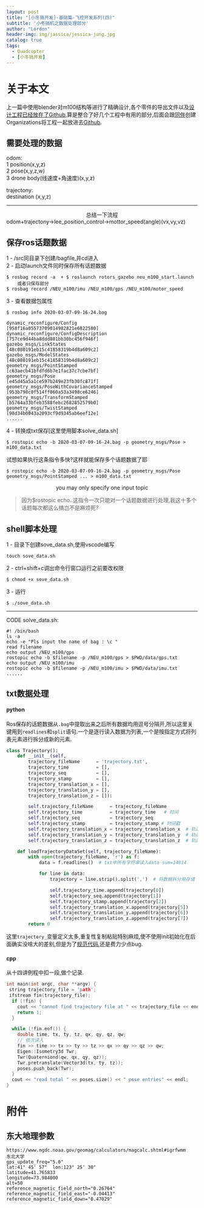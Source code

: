 ```yaml
---
layout: post
title: "[小冬搞开发]-基础篇-飞控开发系列(四)"
subtitle: '小冬搞机之数据处理部分'
author: "Lordon"
header-img: img/jassica/jessica-jung.jpg
catalog: true
tags:
  - Quadcopter
  - [小冬搞开发]
---
```

# 关于本文
上一篇中使用blender对m100结构等进行了精确设计,各个零件的导出文件以及[设计工程已经放在了Github](https://github.com/Tcloser/NEU_M100_description),算是整合了好几个工程中有用的部分,后面会跟[同伴](https://github.com/orgs/NEU-ROS-packages-for-DJI-M100-drone/people/fei0511)创建Organizations将工程一起放进去[Github](https://github.com/NEU-ROS-packages-for-DJI-M100-drone?type=source).

## 需要处理的数据
odom:<br>
1 position(x,y,z)<br>
2 pose(x,y,z,w)<br>
3 drone body(线速度+角速度)(x,y,z)<br>

trajectony:<br>
destination (x,y,z)<br>

----
<center>总结一下流程</center>
odom+trajectony->lee_position_control->mottor_speed(angle)(vx,vy,vz)

## 保存ros话题数据

1 - /src同目录下创建/bagfile,并cd进入<br>
2 - 启动launch文件同时保存所有话题数据<br>

```
$ rosbag record -a  + $ roslaunch rotors_gazebo neu_m100_start.launch
	或者只保存部分
$ rosbag record /NEU_m100/imu /NEU_m100/gps /NEU_m100/motor_speed
```

3 - 查看数据包属性<br>
```
$ rosbag info 2020-03-07-09-16-24.bag

dynamic_reconfigure/Config              [958f16a05573709014982821e6822580]
dynamic_reconfigure/ConfigDescription   [757ce9d44ba8ddd801bb30bc456f946f]
gazebo_msgs/LinkStates                  [48c080191eb15c41858319b4d8a609c2]
gazebo_msgs/ModelStates                 [48c080191eb15c41858319b4d8a609c2]
geometry_msgs/PointStamped              [c63aecb41bfdfd6b7e1fac37c7cbe7bf]
geometry_msgs/Pose                      [e45d45a5a1ce597b249e23fb30fc871f]
geometry_msgs/PoseWithCovarianceStamped [953b798c0f514ff060a53a3498ce6246]
geometry_msgs/TransformStamped          [b5764a33bfeb3588febc2682852579b0]
geometry_msgs/TwistStamped              [98d34b0043a2093cf9d9345ab6eef12e]
......
```

4 - 转换成txt保存[这里使用脚本solve_data.sh]<br>
```
$ rostopic echo -b 2020-03-07-09-16-24.bag -p geometry_msgs/Pose > m100_data.txt
```
试想如果执行这条指令多快?这样就能保存多个话题数据了耶
```
$ rostopic echo -b 2020-03-07-09-16-24.bag -p geometry_msgs/Pose geometry_msgs/PointStamped ... > m100_data.txt
```

<center>you may only specify one input topic</center>

> 因为$rostopic echo..这指令一次只能对一个话题数据进行处理,我这十多个话题每次都这么搞岂不是麻烦死? 

## shell脚本处理

1 - 目录下创建sove_data.sh,使用vscode编写<br>
```
touch sove_data.sh
```
2 - ctrl+shift+c调出命令行窗口运行之前要改权限<br>
```
$ chmod +x sove_data.sh
```
3 - 运行<br>
```
$ ./sove_data.sh
```

-----------------

CODE solve_data.sh:
```
#! /bin/bash
ls -a
echo -e "Pls input the name of bag : \c "
read filename
echo output /NEU_m100/gps
rostopic echo -b $filename -p /NEU_m100/gps > $PWD/data/gps.txt
echo output /NEU_m100/imu
rostopic echo -b $filename -p /NEU_m100/imu > $PWD/data/imu.txt
......

```

## txt数据处理
#### python
Ros保存的话题数据从`.bag`中提取出来之后所有数据均用逗号分隔开,所以这里关键用到`readlines`和`split`语句.一个是逐行读入数据为列表,一个是按指定方式将列表元素进行拆分成新的元素.

```python
class Trajectory():
    def __init__(self,
        trajectory_fileName      = 'trajectory.txt',
        trajectory_time          = [],
        trajectory_seq           = [],
        trajectory_stamp         = [],
        trajectory_translation_x = [],
        trajectory_translation_y = [],
        trajectory_translation_z = []):

        self.trajectory_fileName      = trajectory_fileName
        self.trajectory_time          = trajectory_time   # 时间
        self.trajectory_seq           = trajectory_seq
        self.trajectory_stamp         = trajectory_stamp # 时间戳
        self.trajectory_translation_x = trajectory_translation_x  # 轨迹变换x
        self.trajectory_translation_y = trajectory_translation_y  # 轨迹变换y
        self.trajectory_translation_z = trajectory_translation_z  # 轨迹变换z

    def loadTrajectoryDataSet(self, trajectory_fileName):
        with open(trajectory_fileName, 'r') as f:
            data = f.readlines()  # txt中所有字符串读入data sum=14814

            for line in data:
                trajectory = line.strip().split(',')  # 将数据拆分易存储

                self.trajectory_time.append(trajectory[0])
                self.trajectory_seq.append(trajectory[1])
                self.trajectory_stamp.append(trajectory[2])
                self.trajectory_translation_x.append(trajectory[5])
                self.trajectory_translation_y.append(trajectory[6])
                self.trajectory_translation_z.append(trajectory[7])
        return 0

```
这里`trajectory_`变量定义太多,重复性复制粘贴特别麻烦,使不使用init初始化在后面确实没啥大的差别,但是为了[规范代码](https://blog.csdn.net/geerniya/article/details/77487941),还是费力少点bug.

#### cpp
从十四讲例程中扣一段,做个记录.
```cpp
int main(int argc, char **argv) {
 string trajectory_file = 'path';
 ifstream fin(trajectory_file);
  if (!fin) {
    cout << "cannot find trajectory file at " << trajectory_file << endl;
    return 1;
  }

  while (!fin.eof()) {
    double time, tx, ty, tz, qx, qy, qz, qw;
    // 依次读入
    fin >> time >> tx >> ty >> tz >> qx >> qy >> qz >> qw;
    Eigen::Isometry3d Twr;
    Twr(Quaterniond(qw, qx, qy, qz));
    Twr.pretranslate(Vector3d(tx, ty, tz));
    poses.push_back(Twr);
  }
  cout << "read total " << poses.size() << " pose entries" << endl;
}
```



# 附件
## 东大地理参数

```
https://www.ngdc.noaa.gov/geomag/calculators/magcalc.shtml#igrfwmm
东北大学
gps_update_freq="5.0"
lat:41° 45' 57"  lon:123° 25' 30" 
latitude=41.765833 
longitude=73.984000 
alt=50
reference_magnetic_field_north="0.26764"
reference_magnetic_field_east="-0.04413"
reference_magnetic_field_down="0.47029"
```
